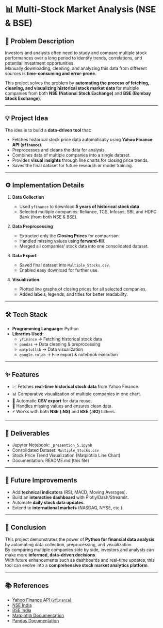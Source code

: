 # 📊 Multi-Stock Market Analysis (NSE & BSE)

## 📌 Problem Description
Investors and analysts often need to study and compare multiple stock performances over a long period to identify trends, correlations, and potential investment opportunities.  
Manually downloading, cleaning, and analyzing this data from different sources is **time-consuming and error-prone**.  

This project solves the problem by **automating the process of fetching, cleaning, and visualizing historical stock market data** for multiple companies from both **NSE (National Stock Exchange)** and **BSE (Bombay Stock Exchange)**.

---

## 💡 Project Idea
The idea is to build a **data-driven tool** that:  
- Fetches historical stock price data automatically using **Yahoo Finance API (`yfinance`)**.  
- Preprocesses and cleans the data for analysis.  
- Combines data of multiple companies into a single dataset.  
- Provides **visual insights** through line charts for closing price trends.  
- Saves the final dataset for future research or model training.  

---

## ⚙️ Implementation Details
1. **Data Collection**  
   - Used `yfinance` to download **5 years of historical stock data**.  
   - Selected multiple companies: Reliance, TCS, Infosys, SBI, and HDFC Bank (from both NSE & BSE).  

2. **Data Preprocessing**  
   - Extracted only the **Closing Prices** for comparison.  
   - Handled missing values using **forward-fill**.  
   - Merged all companies’ stock data into one consolidated dataset.  

3. **Data Export**  
   - Saved final dataset into `Multiple_Stocks.csv`.  
   - Enabled easy download for further use.  

4. **Visualization**  
   - Plotted line graphs of closing prices for all selected companies.  
   - Added labels, legends, and titles for better readability.  

---

## 🛠 Tech Stack
- **Programming Language:** Python  
- **Libraries Used:**  
  - `yfinance` → Fetching historical stock data  
  - `pandas` → Data cleaning & preprocessing  
  - `matplotlib` → Data visualization  
  - `google.colab` → File export & notebook execution  

---

## ✨ Features
- 📈 Fetches **real-time historical stock data** from Yahoo Finance.  
- 📊 Comparative visualization of multiple companies in one chart.  
- 📂 Automatic **CSV export** for data reuse.  
- 🔄 Handles missing values and ensures clean data.  
- ⚡ Works with both **NSE (.NS)** and **BSE (.BO)** tickers.  

---

## 🚀 Deliverables
- Jupyter Notebook: `_presention_5.ipynb`  
- Consolidated Dataset: `Multiple_Stocks.csv`  
- Stock Price Trend Visualization (Matplotlib Line Chart)  
- Documentation: README.md (this file)  

---

## 📌 Future Improvements
- Add **technical indicators** (RSI, MACD, Moving Averages).  
- Build an **interactive dashboard** with Plotly/Dash/Streamlit.  
- Automate **daily stock data updates**.  
- Extend to **international markets** (NASDAQ, NYSE, etc.).  

---

## 📝 Conclusion
This project demonstrates the power of **Python for financial data analysis** by automating data collection, preprocessing, and visualization.  
By comparing multiple companies side by side, investors and analysts can make more **informed, data-driven decisions**.  
With future enhancements such as dashboards and real-time updates, this tool can evolve into a **comprehensive stock market analytics platform**.  

---

## 📚 References
- [Yahoo Finance API (`yfinance`)](https://pypi.org/project/yfinance/)  
- [NSE India](https://www.nseindia.com/)  
- [BSE India](https://www.bseindia.com/)  
- [Matplotlib Documentation](https://matplotlib.org/stable/contents.html)  
- [Pandas Documentation](https://pandas.pydata.org/)  

